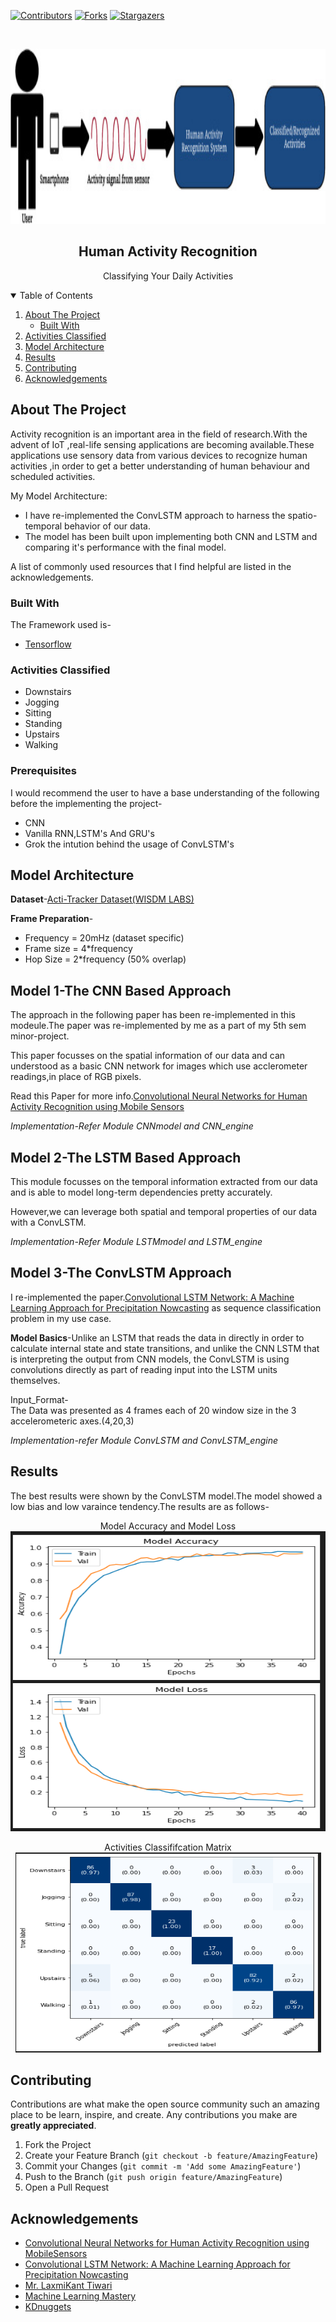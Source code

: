 <!--
*** Thanks for checking out the Best-README-Template. If you have a suggestion
*** that would make this better, please fork the repo and create a pull request
*** or simply open an issue with the tag "enhancement".
*** Thanks again! Now go create something AMAZING! :D
-->



<!-- PROJECT SHIELDS -->
<!--
*** I'm using markdown "reference style" links for readability.
*** Reference links are enclosed in brackets [ ] instead of parentheses ( ).
*** See the bottom of this document for the declaration of the reference variables
*** for contributors-url, forks-url, etc. This is an optional, concise syntax you may use.
*** https://www.markdownguide.org/basic-syntax/#reference-style-links
-->
[![Contributors][contributors-shield]][contributors-url]
[![Forks][forks-shield]][forks-url]
[![Stargazers][stars-shield]][stars-url]

<!-- PROJECT LOGO -->
<br />
<p align="center">
    <img src="Images/title.jpeg" alt="Logo" width="580" height="280">
  </a>

  <h2 align="center">Human Activity Recognition</h2>

  <p align="center">
    Classifying Your Daily Activities
    <br />
    
</p>



<!-- TABLE OF CONTENTS -->
<details open="open">
  <summary>Table of Contents</summary>
  <ol>
    <li>
      <a href="#about-the-project">About The Project</a>
      <ul>
        <li><a href="#built-with">Built With</a></li>
      </ul>
    </li>
    <li><a href="#Activities Classified">Activities Classified</a></li>
    <li><a href="#Model Architecture">Model Architecture</a></li>
    <li><a href="#Results">Results</a></li>
    <li><a href="#contributing">Contributing</a></li>
    <li><a href="#acknowledgements">Acknowledgements</a></li>
  </ol>
</details>



<!-- ABOUT THE PROJECT -->
## About The Project

Activity recognition is an important area in the field of research.With the
advent of IoT ,real-life sensing applications are becoming available.These
applications use sensory data from various devices to recognize human
activities ,in order to get a better understanding of human behaviour and
scheduled activities.

My Model Architecture:
* I have re-implemented the ConvLSTM approach to harness the spatio-temporal behavior of our data.
* The model has been built upon implementing both CNN and LSTM and comparing it's performance with the final model.

A list of commonly used resources that I find helpful are listed in the acknowledgements.

### Built With
The Framework used is-
* [Tensorflow](https://www.tensorflow.org/)

<!-- GETTING STARTED -->
### Activities Classified

* Downstairs
* Jogging
* Sitting
* Standing
* Upstairs
* Walking

### Prerequisites

I would recommend the user to have a base understanding of the following before the implementing the project-

* CNN
* Vanilla RNN,LSTM's And GRU's
* Grok the intution behind the usage of ConvLSTM's 

<!-- USAGE EXAMPLES -->
## Model Architecture

**Dataset**-[Acti-Tracker Dataset(WISDM LABS)](https://www.cis.fordham.edu/wisdm/dataset.php)

**Frame Preparation**-

* Frequency = 20mHz (dataset specific)
* Frame size = 4*frequency
* Hop Size = 2*frequency (50% overlap)

<h2>Model 1-The CNN Based Approach</h2>
The approach in the following paper has been re-implemented in this modeule.The paper was re-implemented by me as a part of my 5th sem minor-project.

This paper focusses on the spatial information of our data and can understood as a basic CNN network for images which use acclerometer readings,in place of RGB pixels.

Read this Paper for more info.[Convolutional Neural Networks for Human Activity Recognition using Mobile
Sensors](https://www.researchgate.net/publication/279450375_Convolutional_Neural_Networks_for_Human_Activity_Recognition_using_Mobile_Sensors)

*Implementation-Refer Module CNNmodel and CNN_engine*

<h2>Model 2-The LSTM Based Approach</h2>
This module focusses on the temporal information extracted from our data and is able to model long-term dependencies pretty accurately.

However,we can leverage both spatial and temporal properties of our data with a ConvLSTM.

*Implementation-Refer Module LSTMmodel and LSTM_engine*

<h2>Model 3-The ConvLSTM Approach</h2>

I re-implemented the paper.[Convolutional LSTM Network: A Machine Learning Approach for Precipitation Nowcasting](https://arxiv.org/abs/1506.04214v1) as sequence classification problem in my use case.

**Model Basics**-Unlike an LSTM that reads the data in directly in order to calculate internal state and state transitions, and unlike the CNN LSTM that is interpreting the output from CNN models, the ConvLSTM is using convolutions directly as part of reading input into the LSTM units themselves.

Input_Format-\
The  Data was presented as 4 frames each of 20 window size in the 3 accelerometeric axes.(4,20,3)

*Implementation-refer Module ConvLSTM and ConvLSTM_engine*

<!-- Results -->
## Results

The best results were shown by the ConvLSTM model.The model showed a low bias and low varaince tendency.The results are as follows-
<p align="center">
    Model Accuracy and Model Loss
    <img src="Images/Model_accuracy_loss.png" alt="Logo" width="580" height="480">


<p align="center">
      Activities Classififcation Matrix
      <img src="Images/classification_matrix.png" alt="Logo" width="489" height="320">


<!-- CONTRIBUTING -->
## Contributing

Contributions are what make the open source community such an amazing place to be learn, inspire, and create. Any contributions you make are **greatly appreciated**.

1. Fork the Project
2. Create your Feature Branch (`git checkout -b feature/AmazingFeature`)
3. Commit your Changes (`git commit -m 'Add some AmazingFeature'`)
4. Push to the Branch (`git push origin feature/AmazingFeature`)
5. Open a Pull Request



<!-- ACKNOWLEDGEMENTS -->
## Acknowledgements
* [Convolutional Neural Networks for Human Activity Recognition using MobileSensors](https://www.researchgate.net/publication/279450375_Convolutional_Neural_Networks_for_Human_Activity_Recognition_using_Mobile_Sensors)
* [Convolutional LSTM Network: A Machine Learning Approach for Precipitation Nowcasting](https://arxiv.org/abs/1506.04214v1)
* [Mr. LaxmiKant Tiwari](https://www.youtube.com/channel/UCTiWgVtEGSY4cuduJbMPblA)
* [Machine Learning Mastery](https://machinelearningmastery.com/)
* [KDnuggets](https://www.kdnuggets.com/)






<!-- MARKDOWN LINKS & IMAGES -->
<!-- https://www.markdownguide.org/basic-syntax/#reference-style-links -->
[contributors-shield]: https://img.shields.io/github/contributors/othneildrew/Best-README-Template.svg?style=for-the-badge
[contributors-url]: https://github.com/othneildrew/Best-README-Template/graphs/contributors
[forks-shield]: https://img.shields.io/github/forks/othneildrew/Best-README-Template.svg?style=for-the-badge
[forks-url]: https://github.com/othneildrew/Best-README-Template/network/members
[stars-shield]: https://img.shields.io/github/stars/othneildrew/Best-README-Template.svg?style=for-the-badge
[stars-url]: https://github.com/othneildrew/Best-README-Template/stargazers
[issues-shield]: https://img.shields.io/github/issues/othneildrew/Best-README-Template.svg?style=for-the-badge
[issues-url]: https://github.com/othneildrew/Best-README-Template/issues
[license-shield]: https://img.shields.io/github/license/othneildrew/Best-README-Template.svg?style=for-the-badge
[license-url]: https://github.com/othneildrew/Best-README-Template/blob/master/LICENSE.txt
[linkedin-shield]: https://img.shields.io/badge/-LinkedIn-black.svg?style=for-the-badge&logo=linkedin&colorB=555
[linkedin-url]: https://linkedin.com/in/othneildrew
[product-screenshot]: images/screenshot.png
